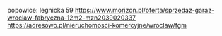 popowice: legnicka 59
https://www.morizon.pl/oferta/sprzedaz-garaz-wroclaw-fabryczna-12m2-mzn2039020337
https://adresowo.pl/nieruchomosci-komercyjne/wroclaw/fgm

